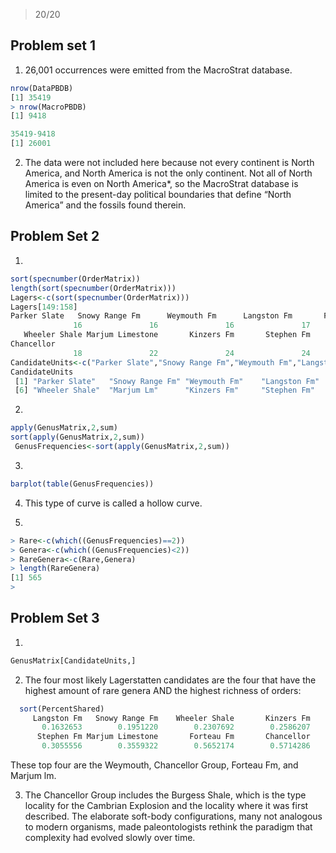 > 20/20

## Problem set 1

1) 26,001 occurrences were emitted from the MacroStrat database.

````R
nrow(DataPBDB)
[1] 35419
> nrow(MacroPBDB)
[1] 9418

35419-9418
[1] 26001
````

2) The data were not included here because not every continent is North America, and North America is not the only continent. Not all of North America is even on North America*, so the MacroStrat database is limited to the present-day political boundaries that define “North America” and the fossils found therein. 

## Problem Set 2

1)	
````R
sort(specnumber(OrderMatrix))
length(sort(specnumber(OrderMatrix)))
Lagers<-c(sort(specnumber(OrderMatrix)))
Lagers[149:158]
Parker Slate   Snowy Range Fm      Weymouth Fm      Langston Fm       Forteau Fm 
              16               16               16               17               17 
   Wheeler Shale Marjum Limestone       Kinzers Fm       Stephen Fm       
Chancellor 
              18               22               24               24               27
CandidateUnits<-c("Parker Slate","Snowy Range Fm","Weymouth Fm","Langston Fm","Forteau Fm","Wheeler Shale","Marjum Lm","Kinzers Fm","Stephen Fm","Chancellor")
CandidateUnits
 [1] "Parker Slate"   "Snowy Range Fm" "Weymouth Fm"    "Langston Fm"    "Forteau Fm"    
 [6] "Wheeler Shale"  "Marjum Lm"      "Kinzers Fm"     "Stephen Fm"     "Chancellor"
````

2)
````R
apply(GenusMatrix,2,sum)
sort(apply(GenusMatrix,2,sum))
 GenusFrequencies<-sort(apply(GenusMatrix,2,sum))
````

3) 
````R
barplot(table(GenusFrequencies))
````
 
4) This type of curve is called a hollow curve.

5) 
````R
> Rare<-c(which((GenusFrequencies)==2))
> Genera<-c(which((GenusFrequencies)<2))
> RareGenera<-c(Rare,Genera)
> length(RareGenera)
[1] 565
>
````

## Problem Set 3

1) 
````R
GenusMatrix[CandidateUnits,]
````

2) The four most likely Lagerstatten candidates are the four that have the highest amount of rare genera AND the highest richness of orders: 

````R
  sort(PercentShared)
     Langston Fm   Snowy Range Fm    Wheeler Shale       Kinzers Fm     Parker Slate 
       0.1632653        0.1951220        0.2307692        0.2586207        0.2812500 
      Stephen Fm Marjum Limestone       Forteau Fm       Chancellor      Weymouth Fm 
       0.3055556        0.3559322        0.5652174        0.5714286        0.6764706
````

These top four are the Weymouth, Chancellor Group, Forteau Fm, and Marjum lm. 

3) The Chancellor Group includes the Burgess Shale, which is the type locality for the Cambrian Explosion and the locality where it was first described. The elaborate soft-body configurations, many not analogous to modern organisms, made paleontologists rethink the paradigm that complexity had evolved slowly over time. 











